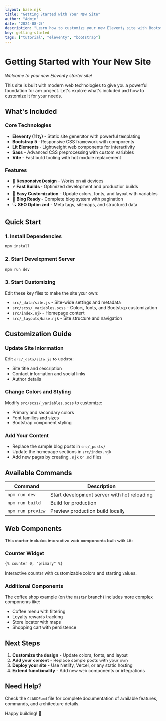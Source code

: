 ```yaml
---
layout: base.njk
title: "Getting Started with Your New Site"
author: "Admin"
date: '2024-08-25'
description: "Learn how to customize your new Eleventy site with Bootstrap 5 and Lit web components. Complete guide to making it your own."
key: getting-started
tags: ["tutorial", "eleventy", "bootstrap"]
---
```


# Getting Started with Your New Site

*Welcome to your new Eleventy starter site!*

This site is built with modern web technologies to give you a powerful foundation for any project. Let's explore what's included and how to customize it for your needs.

<!--more-->

## What's Included

### Core Technologies
- **Eleventy (11ty)** - Static site generator with powerful templating
- **Bootstrap 5** - Responsive CSS framework with components
- **Lit Elements** - Lightweight web components for interactivity
- **Sass** - Advanced CSS preprocessing with custom variables
- **Vite** - Fast build tooling with hot module replacement

### Features
- 📱 **Responsive Design** - Works on all devices
- ⚡ **Fast Builds** - Optimized development and production builds  
- 🎨 **Easy Customization** - Update colors, fonts, and layout with variables
- 📝 **Blog Ready** - Complete blog system with pagination
- 🔍 **SEO Optimized** - Meta tags, sitemaps, and structured data

## Quick Start

### 1. Install Dependencies
```bash
npm install
```

### 2. Start Development Server
```bash
npm run dev
```

### 3. Start Customizing
Edit these key files to make the site your own:
- `src/_data/site.js` - Site-wide settings and metadata
- `src/scss/_variables.scss` - Colors, fonts, and Bootstrap customization
- `src/index.njk` - Homepage content
- `src/_layouts/base.njk` - Site structure and navigation

## Customization Guide

### Update Site Information
Edit `src/_data/site.js` to update:
- Site title and description
- Contact information and social links
- Author details

### Change Colors and Styling
Modify `src/scss/_variables.scss` to customize:
- Primary and secondary colors
- Font families and sizes
- Bootstrap component styling

### Add Your Content
- Replace the sample blog posts in `src/_posts/`
- Update the homepage sections in `src/index.njk`
- Add new pages by creating `.njk` or `.md` files

## Available Commands

| Command | Description |
|---------|-------------|
| `npm run dev` | Start development server with hot reloading |
| `npm run build` | Build for production |
| `npm run preview` | Preview production build locally |

## Web Components

This starter includes interactive web components built with Lit:

### Counter Widget
```html
{% counter 0, "primary" %}
```
Interactive counter with customizable colors and starting values.

### Additional Components
The coffee shop example (on the `master` branch) includes more complex components like:
- Coffee menu with filtering
- Loyalty rewards tracking
- Store locator with maps
- Shopping cart with persistence

## Next Steps

1. **Customize the design** - Update colors, fonts, and layout
2. **Add your content** - Replace sample posts with your own
3. **Deploy your site** - Use Netlify, Vercel, or any static hosting
4. **Extend functionality** - Add new web components or integrations

## Need Help?

Check the `CLAUDE.md` file for complete documentation of available features, commands, and architecture details.

Happy building! 🚀